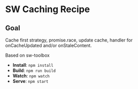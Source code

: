 # SW Caching Recipe

## Goal

Cache first strategy, promise.race, update cache, handler for onCacheUpdated and/or onStaleContent.

Based on sw-toolbox

- **Install**: `npm install`
- **Build**: `npm run build`
- **Watch**: `npm watch`
- **Serve**: `npm start`